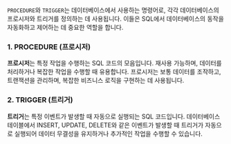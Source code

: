 
`PROCEDURE`와 `TRIGGER`는 데이터베이스에서 사용하는 명령어로, 각각 데이터베이스의 프로시저와 트리거를 정의하는 데 사용됩니다. 이들은 SQL에서 데이터베이스의 동작을 자동화하고 제어하는 데 중요한 역할을 합니다.

### 1. PROCEDURE (프로시저)

**프로시저**는 특정 작업을 수행하는 SQL 코드의 모음입니다. 재사용 가능하며, 데이터를 처리하거나 복잡한 작업을 수행할 때 유용합니다. 프로시저는 보통 데이터를 조작하고, 트랜잭션을 관리하며, 복잡한 비즈니스 로직을 구현하는 데 사용됩니다.

### 2. TRIGGER (트리거)

**트리거**는 특정 이벤트가 발생할 때 자동으로 실행되는 SQL 코드입니다. 데이터베이스 테이블에서 INSERT, UPDATE, DELETE와 같은 이벤트가 발생할 때 트리거가 자동으로 실행되어 데이터 무결성을 유지하거나 추가적인 작업을 수행할 수 있습니다.